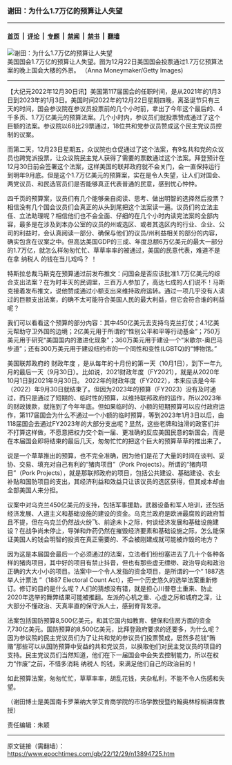 ### 谢田：为什么1.7万亿的预算让人失望

---

#### [首页](../../../..?n13894725) &nbsp;|&nbsp; [评论](../../../../../epoch-comment?n13894725) &nbsp;|&nbsp; [专题](../../../../../epoch-special?n13894725) &nbsp;|&nbsp; [禁闻](../../../../../epoch-news?n13894725) &nbsp;|&nbsp; [禁书](../../../../../books?n13894725) &nbsp;|&nbsp; [翻墙](https://github.com/gfw-breaker/nogfw/blob/master/README.md?n13894725)


<div><img alt="谢田：为什么1.7万亿的预算让人失望" class="attachment-djy_600_400 size-djy_600_400 wp-post-image" src="https://i.epochtimes.com/assets/uploads/2022/12/id13894734-Capitol-Hill-budget-2023-GettyImages-1451555262-600x400.jpg"/>
<div class="caption">
 美国国会1.7万亿的预算让人失望。图为12月22日美国国会投票通过1.7万亿预算法案的晚上国会大楼的外景。 （Anna Moneymaker/Getty Images)
</div></div><hr/><div class="post_content" id="artbody" itemprop="articleBody">
 <!-- article content begin -->
 <p>
  【大纪元2022年12月30日讯】美国第117届国会的任职时间，是从2021年的1月3日到2023年的1月3日。美国时间2022年的12月22日星期四晚，离圣诞节只有三天的时间，国会参议院在参议员投票前的几个小时前，拿出了今年这个最后的、4千多页、1.7万亿美元的预算法案。几个小时内，参议员们就投票赞成通过了这个巨额的法案。参议院以68比29票通过，18位共和党参议员赞成这个民主党议员控制的议案。
 </p>
 <p>
  而第二天，12月23日星期五，众议院也仓促通过了这个法案，有9名共和党的众议员也跨党派投票，让众议院民主党人获得了需要的票数通过这个法案。拜登预计在12月30日前会签署这个法案，这样美国的联邦政府就不会关门，会一直保持运行到明年9月底。但是这个1.7万亿美元的预算案，实在是令人失望，让人们对国会、两党议员、和民选官员们是否能够真正代表普通的民意，感到忧心忡忡。
 </p>
 <p>
  四千页的预算案，议员们有几个能够亲自阅读、思考、做出明智的选择然后投票？相信没有几个国会议员们会真正的从头到尾把这个法案读一遍。议员们的立法主任、立法助理呢？相信他们也不会全面、仔细的在几个小时内读完法案的全部内容，最多是在涉及到本办公室的议员的州或选区、或者其选区内的行业、企业、公司的利益时，会认真阅读一部分、确保与他们的议员/州利益相关的部分的内容，确实包含在议案之中。但高达美国GDP的三成、年度总额6万亿美元的最大一部分的1.7万亿，就怎么样匆匆忙忙、草草率率的被通过，美国的民意代表，难道不是在拿
  <ok href="https://www.epochtimes.com/gb/tag/%E7%BA%B3%E7%A8%8E%E4%BA%BA.html">
   纳税人
  </ok>
  的钱在当儿戏吗？ ！
 </p>
 <p>
  特斯拉总裁马斯克在预算通过前发布推文：问国会是否应该批准1.7万亿美元的综合支出法案？在为时半天的民调里，三百万人参加了，高达七成的人们说不！马斯克接着发布推文，说他赞成通过小额支出来维持政府运转。通过一项几乎没有人读过的巨额支出法案，的确不太可能符合美国人民的最大利益，但它会符合谁的利益呢？
 </p>
 <p>
  我们可以看看这个预算的部分内容：其中450亿美元去支持乌克兰打仗；4.1亿美元帮助守卫外国的边境；2亿美元用于所谓的“性别公平和平等行动基金”；750万美元用于研究“美国国内的激进化现象”；360万美元用于建设一个“米歇尔-奥巴马步道”；还有300万美元用于建设纽约市的一个同性和变性(LGBTQ)的“博物馆。”
 </p>
 <p>
  美国联邦政府的
  <ok href="https://www.epochtimes.com/gb/tag/%E8%B4%A2%E6%94%BF%E5%B9%B4%E5%BA%A6.html">
   财政年度
  </ok>
  ，是从每年的十月份的第一天（10月1日），到下一年九月的最后一天（9月30日）。比如说，2021财政年度（FY2021），就是从2020年10月1日到2021年9月30日。 2022年的财政年度（FY2022），本来应该是今年（2022）年9月30日就结束了。但因为2023年的预算（FY2023）没有及时通过，而只是通过了短期的、临时性的预算，以维持联邦政府的运作，所以2023年的财政拨款，就拖到了今年年底。但如果临时的、小额的短期预算可以应付政府运作，第117届国会为什么不通过一个小额的临时预算，等到2023年1月3日以后，由118届国会去通过FY2023年的大部分支出呢？显然，这些老牌和油滑的政客们并不打算这样做，不愿意把权力交个新一届、更准确的反应美国民意的新国会，而是在本届国会即将结束的最后几天，匆匆忙忙的把这个巨大的预算草草的推出来了。
 </p>
 <p>
  说是一个草草推出的预算，也不完全准确，因为他们是花了大量的时间在谈判、妥协、交易、填充对自己有利的“猪肉项目”（Pork Projects）。所谓的“猪肉项目”（Pork Projects），就是那联邦政府的项目，包括公共建设、基础建设、农业补贴和国防项目的支出，其经济利益和效益只让该议员的选区获得，但其成本却由全部美国人来分担。
 </p>
 <p>
  议案中对乌克兰450亿美元的支持，包括军事援助，武器设备和军人培训，还包括经济发展、人道主义和基础设施的建设的资金。乌克兰政府是欧洲最腐败的政府暂且不提，但在乌克兰仍然战火纷飞、前途未卜之际，何谈经济发展和基础设施建设？在战争尚未停止，导弹和炸药仍然在摧毁经济要素和基础设施之际，怎么能保证美国人的钱会明智的投资在真正需要的、不会被刚建成就可能被炸毁的地方？
 </p>
 <p>
  因为这是本届国会最后一个必须通过的法案，立法者们纷纷塞进去了几十个各种各样的猪肉项目，其中好的项目有禁止抖音，但也有那些虚无缥缈、政治导向和政治正确的大大小小的项目。法案中一个令人发指的资金项目，是所谓的一个“
  <ok href="https://www.epochtimes.com/gb/tag/1887%E9%80%89%E4%B8%BE%E4%BA%BA%E8%AE%A1%E7%A5%A8%E6%B3%95.html">
   1887选举人计票法
  </ok>
  ”（1887 Electoral Count Act），把一个历史悠久的选举法案重新修订。修订的目的是什么呢？人们的猜想没有错，就是担心川普卷土重来、防止2020年选举的舞弊结果可能被推翻。左派的心机之重、心虚之厉和城府之深，让大部分不懂政治、天真率直的保守派人士，感到脊背发凉。
 </p>
 <p>
  法案包括国防预算8,500亿美元，和其它国内如教育、健保和住房方面的资金7,730亿美元。国防预算的8,500亿美元，比拜登政府要求的还要多，为什么呢？因为参议院的民主党议员们为了让共和党的参议员们投票赞成，居然多花钱“贿赂”那些可以从国防预算中受益的共和党议员，以换取他们对民主党议员的项目的支持。民主党议员们当然知道，他们在下一届国会中会失去控制能力，所以在权力“作废”之前，不惜多消耗
  <ok href="https://www.epochtimes.com/gb/tag/%E7%BA%B3%E7%A8%8E%E4%BA%BA.html">
   纳税人
  </ok>
  的钱，来满足他们自己的政治目的！
 </p>
 <p>
  如此预算法案，匆匆忙忙，草草率率，胡乱花钱，夹杂私利，不能不令人伤感和失望。
 </p>
 <p>
  （谢田博士是美国南卡罗莱纳大学艾肯商学院的市场学教授暨约翰奥林棕榈讲席教授）
 </p>
 <p>
  责任编辑：朱颖
 </p>
 <!-- article content end -->
 <div id="below_article_ad">
 </div>
</div>


---

原文链接（需翻墙）：https://www.epochtimes.com/gb/22/12/29/n13894725.htm